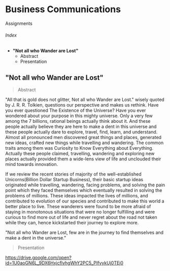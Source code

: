 # Business Communications
Assignments
###### Index 
  - **"Not all who Wander are Lost"**
    - Abstract
    - Presentation

## "Not all who Wander are Lost"
> Abstract

"All that is gold does not glitter, Not all who Wander are Lost." wisely quoted by J. R. R. Tolkien, questions our perspective and makes us rethink. Have you ever questioned The Existence of the Universe? Have you ever wondered about your purpose in this mighty universe. Only a very few among the 7 billions, rational beings actually think about it. And these people actually believe they are here to make a dent in this universe and these people actually dare to explore, travel, find, learn, and understand. Almost all pronounced men discovered great things and places, generated new ideas, crafted new things while travelling and wandering. The common traits among them was Curiosity to Know Everything about Everything. Actually these people claimed, travelling, wandering and exploring new places actually provided them a wide-lens view of life and unclouded their mind towards innovation.

If we review the recent stories of majority of the well-established Unicorns(Billion Dollar Startup Business), their basic startup ideas originated while travelling, wandering, facing problems, and solving the pain point which they faced themselves which eventually resulted in solving the problems of millions. These ideas impacted the lives of millions, and contributed to evolution of our species and contributed to make this world a better place to live. These wanderers were found to be more afraid of staying in monotonous situations that were no longer fulfilling and were curious to find more out of life and never regret about the road not taken while they can, hence kickstarted their journey to explore more.

"Not all who Wander are Lost, few are in the journey to find themselves and make a dent in the universe."

> Presentation

https://drive.google.com/open?id=1U0aoGN6L_9DX6HxjcflvhgWhY2PC5_PIfvykUj0TEj0
